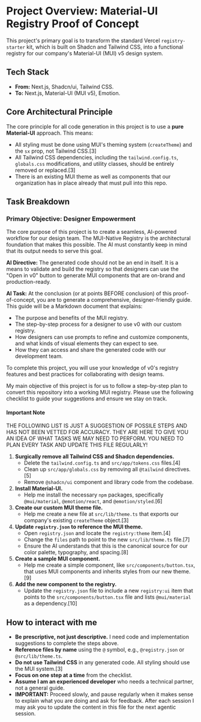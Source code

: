 
# Project Overview: Material-UI Registry Proof of Concept

This project's primary goal is to transform the standard Vercel `registry-starter` kit, which is built on Shadcn and Tailwind CSS, into a functional registry for our company's Material-UI (MUI) v5 design system.

## Tech Stack
- **From:** Next.js, Shadcn/ui, Tailwind CSS.
- **To:** Next.js, Material-UI (MUI v5), Emotion.

## Core Architectural Principle
The core principle for all code generation in this project is to use a **pure Material-UI** approach. This means:
- All styling must be done using MUI's theming system (`createTheme`) and the `sx` prop, not Tailwind CSS.[3]
- All Tailwind CSS dependencies, including the `tailwind.config.ts`, `globals.css` modifications, and utility classes, should be entirely removed or replaced.[3]
- There is an existing MUI theme as well as components that our organization has in place already that must pull into this repo.

## Task Breakdown

### Primary Objective: Designer Empowerment
The core purpose of this project is to create a seamless, AI-powered workflow for our design team. The MUI-Native Registry is the architectural foundation that makes this possible. The AI must constantly keep in mind that its output needs to serve this goal.

**AI Directive:** The generated code should not be an end in itself. It is a means to validate and build the registry so that designers can use the "Open in v0" button to generate MUI components that are on-brand and production-ready.

**AI Task:** At the conclusion (or at points BEFORE conclusion) of this proof-of-concept, you are to generate a comprehensive, designer-friendly guide. This guide will be a Markdown document that explains:
- The purpose and benefits of the MUI registry.
- The step-by-step process for a designer to use v0 with our custom registry.
- How designers can use prompts to refine and customize components, and what kinds of visual elements they can expect to see.
- How they can access and share the generated code with our development team.

To complete this project, you will use your knowledge of v0's registry features and best practices for collaborating with design teams.

My main objective of this project is for us to follow a step-by-step plan to convert this repository into a working MUI registry. Please use the following checklist to guide your suggestions and ensure we stay on track.

#### Important Note

THE FOLLOWING LIST IS JUST A SUGGESTION OF POSSILE STEPS AND HAS NOT BEEN VETTED FOR ACCURACY. THEY ARE HERE TO GIVE YOU AN IDEA OF WHAT TASKS WE MAY NEED TO PERFORM. YOU NEED TO PLAN EVERY TASK AND UPDATE THIS FILE REGULARLY!

1.  **Surgically remove all Tailwind CSS and Shadcn dependencies.**
    - Delete the `tailwind.config.ts` and `src/app/tokens.css` files.[4]
    - Clean up `src/app/globals.css` by removing all `@tailwind` directives.[5]
    - Remove `@shadcn/ui` component and library code from the codebase.
2.  **Install Material-UI.**
    - Help me install the necessary `npm` packages, specifically `@mui/material`, `@emotion/react`, and `@emotion/styled`.[6]
3.  **Create our custom MUI theme file.**
    - Help me create a new file at `src/lib/theme.ts` that exports our company's existing `createTheme` object.[3]
4.  **Update `registry.json` to reference the MUI theme.**
    - Open `registry.json` and locate the `registry:theme` item.[4]
    - Change the `files` path to point to the new `src/lib/theme.ts` file.[7]
    - Ensure the AI understands that this is the canonical source for our color palette, typography, and spacing.[8]
5.  **Create a sample MUI component.**
    - Help me create a simple component, like `src/components/button.tsx`, that uses MUI components and inherits styles from our new theme.[9]
6.  **Add the new component to the registry.**
    - Update the `registry.json` file to include a new `registry:ui` item that points to the `src/components/button.tsx` file and lists `@mui/material` as a dependency.[10]

## How to interact with me
- **Be prescriptive, not just descriptive.** I need code and implementation suggestions to complete the steps above.
- **Reference files by name** using the `@` symbol, e.g., `@registry.json` or `@src/lib/theme.ts`.
- **Do not use Tailwind CSS** in any generated code. All styling should use the MUI system.[3]
- **Focus on one step at a time** from the checklist.
- **Assume I am an experienced developer** who needs a technical partner, not a general guide.
- **IMPORTANT:** Proceed slowly, and pause regularly when it makes sense to explain what you are doing and ask for feedback. After each session I may ask you to update the content in this file for the next agentic session.

